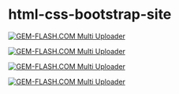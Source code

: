 # html-css-bootstrap-site


<a href="#"><img src="https://img.gem-flash.com/images/37989941380506017063.jpg" border="0" alt="GEM-FLASH.COM Multi Uploader" /></a>









<a href="#"><img src="https://img.gem-flash.com/images/37989941380506017063.jpg" border="0" alt="GEM-FLASH.COM Multi Uploader" /></a>





<a href="#"><img src="https://img.gem-flash.com/images/82757319931404329534.jpg" border="0" alt="GEM-FLASH.COM Multi Uploader" /></a>


<a href="#"><img src="https://img.gem-flash.com/images/82757319931404329534.jpg" border="0" alt="GEM-FLASH.COM Multi Uploader" /></a>


